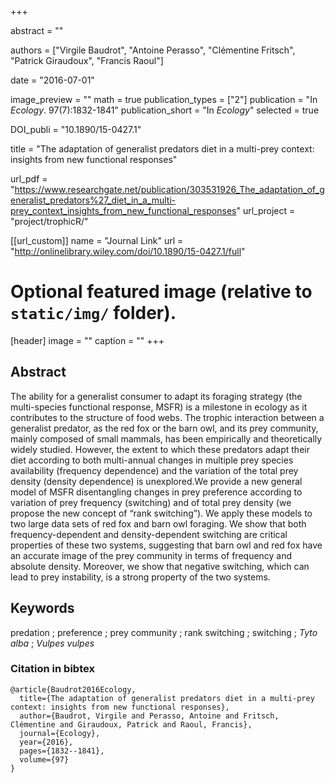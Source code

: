 +++

abstract = ""

authors = ["Virgile Baudrot", "Antoine Perasso", "Clémentine Fritsch", "Patrick Giraudoux", "Francis Raoul"]

date = "2016-07-01"

image_preview = ""
math = true
publication_types = ["2"]
publication = "In *Ecology*. 97(7):1832-1841"
publication_short = "In *Ecology*"
selected = true

DOI_publi = "10.1890/15-0427.1"

title = "The adaptation of generalist predators diet in a multi-prey context: insights from new functional responses"

url_pdf = "https://www.researchgate.net/publication/303531926_The_adaptation_of_generalist_predators%27_diet_in_a_multi-prey_context_insights_from_new_functional_responses"
url_project = "project/trophicR/"


[[url_custom]]
name = "Journal Link"
url = "http://onlinelibrary.wiley.com/doi/10.1890/15-0427.1/full"

# Optional featured image (relative to `static/img/` folder).
[header]
image = ""
caption = ""
+++

## Abstract

The ability for a generalist consumer to adapt its foraging strategy (the multi-species functional response, MSFR) is a milestone in ecology as it contributes to the structure of food webs. The trophic interaction between a generalist predator, as the red fox or the barn owl, and its prey community, mainly composed of small mammals, has been empirically and theoretically widely studied. However, the extent to which these predators adapt their diet according to both multi-annual changes in multiple prey species availability (frequency dependence) and the variation of the total prey density (density dependence) is unexplored.We provide a new general model of MSFR disentangling changes in prey preference according to variation of prey frequency (switching) and of total prey density (we propose the new concept of “rank switching”). We apply these models to two large data sets of red fox and barn owl foraging. We show that both frequency-dependent and density-dependent switching are critical properties of these two systems, suggesting that barn owl and red fox have an accurate image of the prey community in terms of frequency and absolute density. Moreover, we show that negative switching, which can lead to prey instability, is a strong property of the two systems.

##  Keywords

predation ; preference ; prey community ; rank switching ; switching ; *Tyto alba* ; *Vulpes vulpes*


### Citation in bibtex

```
@article{Baudrot2016Ecology,
  title={The adaptation of generalist predators diet in a multi-prey context: insights from new functional responses},
  author={Baudrot, Virgile and Perasso, Antoine and Fritsch, Clémentine and Giraudoux, Patrick and Raoul, Francis},
  journal={Ecology},
  year={2016},
  pages={1832--1841},
  volume={97}
}
```
